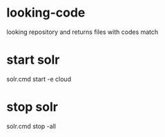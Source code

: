 # looking-code
looking repository and returns files with codes match


# start solr
solr.cmd start -e cloud

# stop solr
solr.cmd stop -all


